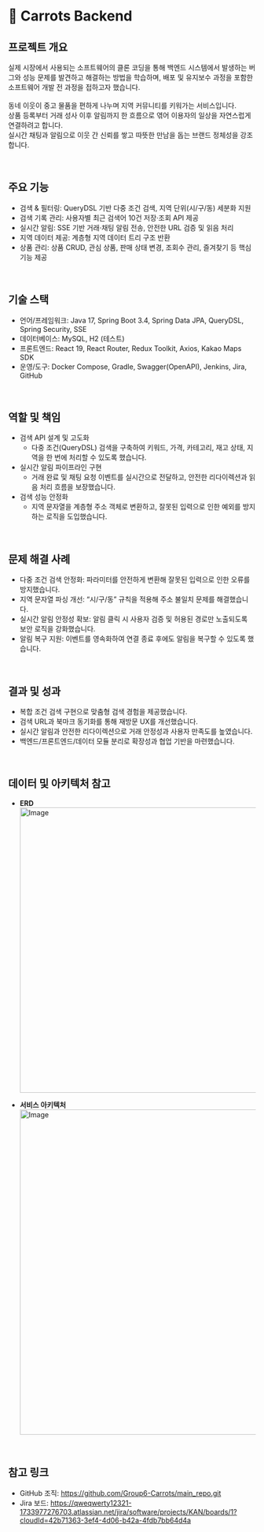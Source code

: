 # 📍 Carrots Backend

## 프로젝트 개요
실제 시장에서 사용되는 소프트웨어의 클론 코딩을 통해 백엔드 시스템에서 발생하는 버그와 성능 문제를 발견하고 해결하는 방법을 학습하며, 배포 및 유지보수 과정을 포함한 소프트웨어 개발 전 과정을 접하고자 했습니다. <br/>
<br/> 
동네 이웃이 중고 물품을 편하게 나누며 지역 커뮤니티를 키워가는 서비스입니다. <br/>
상품 등록부터 거래 성사 이후 알림까지 한 흐름으로 엮어 이용자의 일상을 자연스럽게 연결하려고 합니다. <br/> 
실시간 채팅과 알림으로 이웃 간 신뢰를 쌓고 따뜻한 만남을 돕는 브랜드 정체성을 강조합니다. <br/> 

<br/>

## 주요 기능
- 검색 & 필터링: QueryDSL 기반 다중 조건 검색, 지역 단위(시/구/동) 세분화 지원
- 검색 기록 관리: 사용자별 최근 검색어 10건 저장·조회 API 제공
- 실시간 알림: SSE 기반 거래·채팅 알림 전송, 안전한 URL 검증 및 읽음 처리
- 지역 데이터 제공: 계층형 지역 데이터 트리 구조 반환
- 상품 관리: 상품 CRUD, 관심 상품, 판매 상태 변경, 조회수 관리, 즐겨찾기 등 핵심 기능 제공

<br/>

## 기술 스택
- 언어/프레임워크: Java 17, Spring Boot 3.4, Spring Data JPA, QueryDSL, Spring Security, SSE
- 데이터베이스: MySQL, H2 (테스트)
- 프론트엔드: React 19, React Router, Redux Toolkit, Axios, Kakao Maps SDK
- 운영/도구: Docker Compose, Gradle, Swagger(OpenAPI), Jenkins, Jira, GitHub

<br/>

## 역할 및 책임
- 검색 API 설계 및 고도화
    - 다중 조건(QueryDSL) 검색을 구축하여 키워드, 가격, 카테고리, 재고 상태, 지역을 한 번에 처리할 수 있도록 했습니다.
- 실시간 알림 파이프라인 구현
    - 거래 완료 및 채팅 요청 이벤트를 실시간으로 전달하고, 안전한 리다이렉션과 읽음 처리 흐름을 보장했습니다.
- 검색 성능 안정화
    - 지역 문자열을 계층형 주소 객체로 변환하고, 잘못된 입력으로 인한 예외를 방지하는 로직을 도입했습니다.

<br/>

## 문제 해결 사례
- 다중 조건 검색 안정화: 파라미터를 안전하게 변환해 잘못된 입력으로 인한 오류를 방지했습니다.
- 지역 문자열 파싱 개선: “시/구/동” 규칙을 적용해 주소 불일치 문제를 해결했습니다.
- 실시간 알림 안정성 확보: 알림 클릭 시 사용자 검증 및 허용된 경로만 노출되도록 보안 로직을 강화했습니다.
- 알림 복구 지원: 이벤트를 영속화하여 연결 종료 후에도 알림을 복구할 수 있도록 했습니다.

<br/>

## 결과 및 성과
- 복합 조건 검색 구현으로 맞춤형 검색 경험을 제공했습니다.
- 검색 URL과 북마크 동기화를 통해 재방문 UX를 개선했습니다.
- 실시간 알림과 안전한 리다이렉션으로 거래 안정성과 사용자 만족도를 높였습니다.
- 백엔드/프론트엔드/데이터 모듈 분리로 확장성과 협업 기반을 마련했습니다.

<br/>

## 데이터 및 아키텍처 참고
- **ERD** <br/> 
  <img width="603" height="579" alt="Image" src="https://github.com/user-attachments/assets/7e0d2e13-cecc-4c17-9219-5f4aa0fd1ff7" />
  <br/>
  
- **서비스 아키텍처**
  <img width="1141" height="660" alt="Image" src="https://github.com/user-attachments/assets/27d5d993-d50b-4e28-8506-f332e54d8eed" />

<br/>

## 참고 링크
- GitHub 조직: https://github.com/Group6-Carrots/main_repo.git
- Jira 보드: https://qweqwerty12321-1733977276703.atlassian.net/jira/software/projects/KAN/boards/1?cloudId=42b71363-3ef4-4d06-b42a-4fdb7bb64d4a
